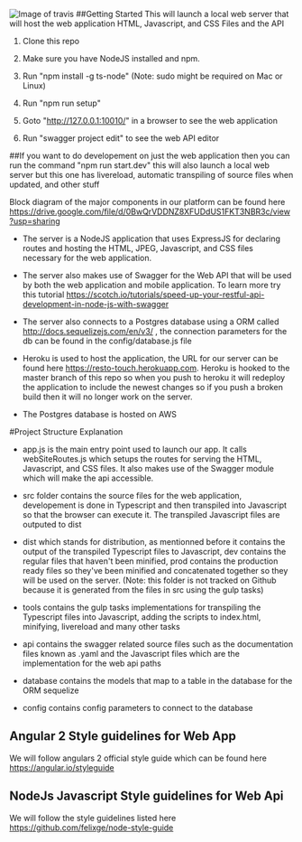 ![Image of travis](https://api.travis-ci.com/harley1011/RestoTouch.svg?token=svJ7YxEt4VzqxxA86ptx&branch=develop)
##Getting Started
This will launch a local web server that will host the web application HTML, Javascript, and CSS Files and the API
1. Clone this repo

2. Make sure you have NodeJS installed and npm.

3. Run "npm install -g ts-node" (Note: sudo might be required on Mac or Linux)

4. Run "npm run setup"

5. Goto "http://127.0.0.1:10010/" in a browser to see the web application

6. Run "swagger project edit" to see the web API editor 


##If you want to do developement on just the web application then you can run the command "npm run start.dev"
this will also launch a local web server but this one has livereload, automatic transpiling of source files when updated, and other stuff

Block diagram of the major components in our platform can be found here https://drive.google.com/file/d/0BwQrVDDNZ8XFUDdUS1FKT3NBR3c/view?usp=sharing

- The server is a NodeJS application that uses ExpressJS for declaring routes and hosting the HTML, JPEG, Javascript, and CSS files necessary for the web application.

- The server also makes use of Swagger for the Web API that will be used by both the web application and mobile application. To learn more try this tutorial https://scotch.io/tutorials/speed-up-your-restful-api-development-in-node-js-with-swagger

- The server also connects to a Postgres database using a ORM called http://docs.sequelizejs.com/en/v3/ , the connection parameters for the db can be found in the config/database.js file

- Heroku is used to host the application, the URL for our server can be found here https://resto-touch.herokuapp.com. Heroku is hooked to the master branch of this repo so when you push to heroku it will redeploy the application to include the newest changes so if you push a broken build then it will no longer
work on the server.

- The Postgres database is hosted on AWS

#Project Structure Explanation
- app.js is the main entry point used to launch our app. It calls webSiteRoutes.js which setups the routes for serving the HTML, Javascript, and CSS files. It also makes use of the Swagger module which will make the api accessible.

- src folder contains the source files for the web application, developement is done in Typescript and then transpiled into Javascript so that the browser can execute it. The transpiled Javascript files are outputed to dist

- dist which stands for distribution, as mentionned before it contains the output of the transpiled Typescript files to Javascript, dev contains the regular files that haven't been minified, prod contains the production ready files so they've been minified and concatenated together so they will be used on the server. (Note: this folder is not tracked on Github because it is generated from the files in src using the gulp tasks)

- tools contains the gulp tasks implementations for transpiling the Typescript files into Javascript, adding the scripts to index.html, minifying, livereload and many other tasks

- api contains the swagger related source files such as the documentation files known as .yaml and the Javascript files which are the implementation for the web api paths

- database contains the models that map to a table in the database for the ORM sequelize

- config contains config parameters to connect to the database 




## Angular 2 Style guidelines for Web App
  We will follow angulars 2 official style guide which can be found here https://angular.io/styleguide
  
## NodeJs Javascript Style guidelines for Web Api
 We will follow the style guidelines listed here https://github.com/felixge/node-style-guide

